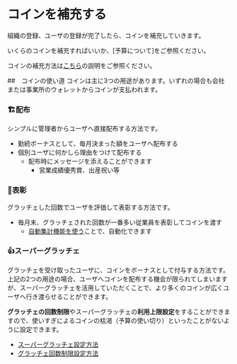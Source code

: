 # コインを補充する

組織の登録、ユーザの登録が完了したら、コインを補充していきます。

いくらのコインを補充すればいいか、[予算について]をご参照ください。

コインの補充方法は[こちら](../予算設定/budget01.md#_5)の説明をご参照ください。


##　コインの使い道
コインは主に3つの用途があります。いずれの場合も会社または事業所のウォレットからコインが支払われます。

### 🏗️配布
シンプルに管理者からユーザへ直接配布する方法です。

- 勤続ボーナスとして、毎月決まった額をユーザへ配布する
- 個別ユーザに何かしら理由をつけて配布する
    - 配布時にメッセージを添えることができます
        - 営業成績優秀賞、出産祝い等

### 🏅表彰
グラッチェした回数でユーザを評価して表彰する方法です。

- 毎月末、グラッチェされた回数が一番多い従業員を表彰してコインを渡す
    - [自動集計機能を使う](../自動集計設定/autototal01.md)ことで、自動化できます

### 👍スーパーグラッチェ
グラッチェを受け取ったユーザに、コインをボーナスとして付与する方法です。上記の2つの用途の場合、ユーザへコインを配布する機会が限られてしまいますが、スーパーグラッチェを活用していただくことで、より多くのコインが広くユーザへ行き渡らせることができます。

**グラッチェの回数制限**やスーパーグラッチェの**利用上限設定**をすることができますので、使いすぎによるコインの枯渇（予算の使い切り）といったことがないように設定できます。

- [スーパーグラッチェ設定方法](../その他設定/other02.md)
- [グラッチェ回数制限設定方法](../その他設定/other01.md)

